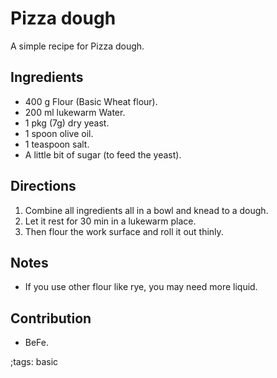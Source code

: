 # Pizza dough

A simple recipe for Pizza dough.

## Ingredients

- 400 g Flour (Basic Wheat flour).
- 200 ml lukewarm Water.
- 1 pkg (7g) dry yeast.
- 1 spoon olive oil.
- 1 teaspoon salt.
- A little bit of sugar (to feed the yeast).

## Directions

1. Combine all ingredients all in a bowl and knead to a dough.
2. Let it rest for 30 min in a lukewarm place.
3. Then flour the work surface and roll it out thinly.

## Notes

- If you use other flour like rye, you may need more liquid.

## Contribution

- BeFe.

;tags: basic
